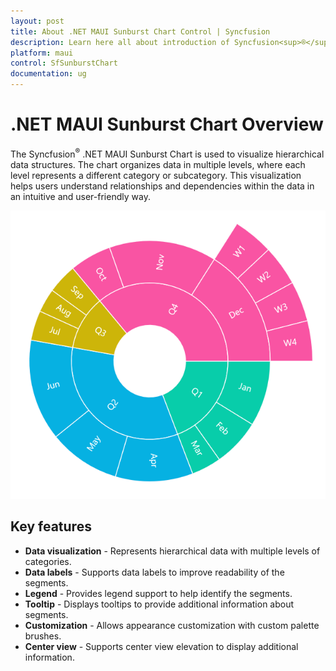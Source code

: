 ```yaml
---
layout: post
title: About .NET MAUI Sunburst Chart Control | Syncfusion
description: Learn here all about introduction of Syncfusion<sup>®</sup> .NET MAUI SunburstChart control with key features and more
platform: maui
control: SfSunburstChart
documentation: ug
---
```


# .NET MAUI Sunburst Chart Overview

The Syncfusion<sup>®</sup> .NET MAUI Sunburst Chart is used to visualize hierarchical data structures. The chart organizes data in multiple levels, where each level represents a different category or subcategory. This visualization helps users understand relationships and dependencies within the data in an intuitive and user-friendly way.

![Overview of MAUI Sunburst Chart.](Overview_image/Overview_Image.png)

## Key features

* **Data visualization** - Represents hierarchical data with multiple levels of categories.
* **Data labels** - Supports data labels to improve readability of the segments.
* **Legend** - Provides legend support to help identify the segments.
* **Tooltip** - Displays tooltips to provide additional information about segments.
* **Customization** - Allows appearance customization with custom palette brushes.
* **Center view** - Supports center view elevation to display additional information.